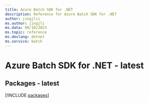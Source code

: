 ```yaml
---
title: Azure Batch SDK for .NET
description: Reference for Azure Batch SDK for .NET
author: jingjlii
ms.author: jingjli
ms.data: 08/10/2023
ms.topic: reference
ms.devlang: dotnet
ms.service: batch
---
```

# Azure Batch SDK for .NET - latest
## Packages - latest
[!INCLUDE [packages](batch-index.md)]